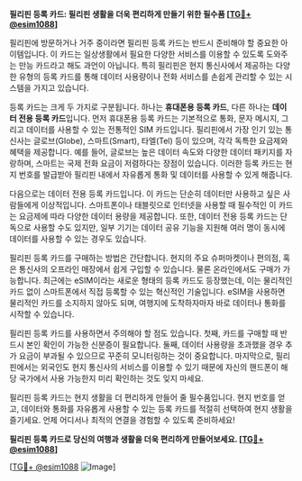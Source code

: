**필리핀 등록 카드: 필리핀 생활을 더욱 편리하게 만들기 위한 필수품 [[TG💪+ @esim1088](https://t.me/s/esim1088)]**

필리핀에 방문하거나 거주 중이라면 필리핀 등록 카드는 반드시 준비해야 할 중요한 아이템입니다. 이 카드는 일상생활에서 필요한 다양한 서비스를 이용할 수 있도록 도와주는 만능 카드라고 해도 과언이 아닙니다. 특히 필리핀은 현지 통신사에서 제공하는 다양한 유형의 등록 카드를 통해 데이터 사용량이나 전화 서비스를 손쉽게 관리할 수 있는 시스템을 가지고 있습니다.

등록 카드는 크게 두 가지로 구분됩니다. 하나는 **휴대폰용 등록 카드**, 다른 하나는 **데이터 전용 등록 카드**입니다. 먼저 휴대폰용 등록 카드는 기본적으로 통화, 문자 메시지, 그리고 데이터를 사용할 수 있는 전통적인 SIM 카드입니다. 필리핀에서 가장 인기 있는 통신사는 글로브(Globe), 스마트(Smart), 타엘(Tel) 등이 있으며, 각각 독특한 요금제와 혜택을 제공합니다. 예를 들어, 글로브는 높은 데이터 속도와 다양한 데이터 패키지를 자랑하며, 스마트는 국제 전화 요금이 저렴하다는 장점이 있습니다. 이러한 등록 카드는 현지 번호를 발급받아 필리핀 내에서 자유롭게 통화 및 데이터를 사용할 수 있게 해줍니다.

다음으로는 데이터 전용 등록 카드입니다. 이 카드는 단순히 데이터만 사용하고 싶은 사람들에게 이상적입니다. 스마트폰이나 태블릿으로 인터넷을 사용할 때 필수적인 이 카드는 요금제에 따라 다양한 데이터 용량을 제공합니다. 또한, 데이터 전용 등록 카드는 단독으로 사용할 수도 있지만, 일부 기기는 데이터 공유 기능을 지원해 여러 명이 동시에 데이터를 사용할 수 있는 경우도 있습니다.

필리핀 등록 카드를 구매하는 방법은 간단합니다. 현지의 주요 슈퍼마켓이나 편의점, 혹은 통신사의 오프라인 매장에서 쉽게 구입할 수 있습니다. 물론 온라인에서도 구매가 가능합니다. 최근에는 eSIM이라는 새로운 형태의 등록 카드도 등장했는데, 이는 물리적인 카드 없이 스마트폰에서 직접 등록할 수 있는 혁신적인 기술입니다. eSIM을 사용하면 물리적인 카드를 소지하지 않아도 되며, 여행지에 도착하자마자 바로 데이터나 통화를 시작할 수 있습니다.

필리핀 등록 카드를 사용하면서 주의해야 할 점도 있습니다. 첫째, 카드를 구매할 때 반드시 본인 확인이 가능한 신분증이 필요합니다. 둘째, 데이터 사용량을 초과했을 경우 추가 요금이 부과될 수 있으므로 꾸준히 모니터링하는 것이 중요합니다. 마지막으로, 필리핀에서는 외국인도 현지 통신사의 서비스를 이용할 수 있기 때문에 자신의 핸드폰이 해당 국가에서 사용 가능한지 미리 확인하는 것도 잊지 마세요.

필리핀 등록 카드는 현지 생활을 더 편리하게 만들어 줄 필수품입니다. 현지 번호를 얻고, 데이터와 통화를 자유롭게 사용할 수 있는 등록 카드를 적절히 선택하여 현지 생활을 즐기세요. 언제 어디서나 최적의 연결을 경험할 수 있도록 준비하세요! 

**필리핀 등록 카드로 당신의 여행과 생활을 더욱 편리하게 만들어보세요. [[TG💪+ @esim1088](https://t.me/s/esim1088)]**

[[TG💪+ @esim1088](https://t.me/s/esim1088) ![Image](https://i.postimg.cc/Y0z9fWf4/image.png)]